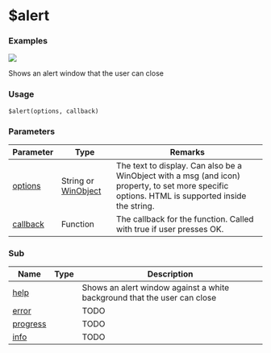 # $alert

### Examples

![](assets/alert.png)

Shows an alert window that the user can close

### Usage

`$alert(options, callback)`

### Parameters

| Parameter                      | Type                                                                                                                 | Remarks                                                                                                                                         |
| ------------------------------ | -------------------------------------------------------------------------------------------------------------------- | ----------------------------------------------------------------------------------------------------------------------------------------------- |
| [options](broken-reference)    | String or [WinObject](https://github.com/its-pablo/windows93-docs/blob/main/dialog/alert/broken-reference/README.md) | The text to display. Can also be a WinObject with a msg (and icon) property, to set more specific options. HTML is supported inside the string. |
| [callback](params/callback.md) | Function                                                                                                             | The callback for the function. Called with true if user presses OK.                                                                             |

### Sub

<table><thead><tr><th>Name</th><th data-type="select">Type</th><th>Description</th></tr></thead><tbody><tr><td><a href="properties/help.md">help</a></td><td></td><td>Shows an alert window against a white background that the user can close</td></tr><tr><td><a href="properties/error.md">error</a></td><td></td><td>TODO</td></tr><tr><td><a href="broken-reference">progress</a></td><td></td><td>TODO</td></tr><tr><td><a href="broken-reference">info</a></td><td></td><td>TODO</td></tr></tbody></table>
